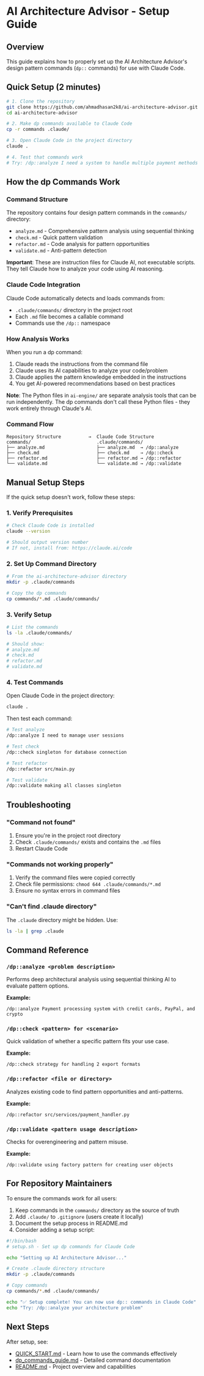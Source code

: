# AI Architecture Advisor - Setup Guide

## Overview

This guide explains how to properly set up the AI Architecture Advisor's design pattern commands (`dp::` commands) for use with Claude Code.

## Quick Setup (2 minutes)

```bash
# 1. Clone the repository
git clone https://github.com/ahmadhasan2k8/ai-architecture-advisor.git
cd ai-architecture-advisor

# 2. Make dp commands available to Claude Code
cp -r commands .claude/

# 3. Open Claude Code in the project directory
claude .

# 4. Test that commands work
# Try: /dp::analyze I need a system to handle multiple payment methods
```

## How the dp Commands Work

### Command Structure
The repository contains four design pattern commands in the `commands/` directory:
- `analyze.md` - Comprehensive pattern analysis using sequential thinking
- `check.md` - Quick pattern validation
- `refactor.md` - Code analysis for pattern opportunities  
- `validate.md` - Anti-pattern detection

**Important**: These are instruction files for Claude AI, not executable scripts. They tell Claude how to analyze your code using AI reasoning.

### Claude Code Integration
Claude Code automatically detects and loads commands from:
- `.claude/commands/` directory in the project root
- Each `.md` file becomes a callable command
- Commands use the `/dp::` namespace

### How Analysis Works
When you run a dp command:
1. Claude reads the instructions from the command file
2. Claude uses its AI capabilities to analyze your code/problem
3. Claude applies the pattern knowledge embedded in the instructions
4. You get AI-powered recommendations based on best practices

**Note**: The Python files in `ai-engine/` are separate analysis tools that can be run independently. The dp commands don't call these Python files - they work entirely through Claude's AI.

### Command Flow
```
Repository Structure          →  Claude Code Structure
commands/                        .claude/commands/
├── analyze.md                   ├── analyze.md  → /dp::analyze
├── check.md                     ├── check.md    → /dp::check
├── refactor.md                  ├── refactor.md → /dp::refactor
└── validate.md                  └── validate.md → /dp::validate
```

## Manual Setup Steps

If the quick setup doesn't work, follow these steps:

### 1. Verify Prerequisites
```bash
# Check Claude Code is installed
claude --version

# Should output version number
# If not, install from: https://claude.ai/code
```

### 2. Set Up Command Directory
```bash
# From the ai-architecture-advisor directory
mkdir -p .claude/commands

# Copy the dp commands
cp commands/*.md .claude/commands/
```

### 3. Verify Setup
```bash
# List the commands
ls -la .claude/commands/

# Should show:
# analyze.md
# check.md
# refactor.md
# validate.md
```

### 4. Test Commands
Open Claude Code in the project directory:
```bash
claude .
```

Then test each command:
```bash
# Test analyze
/dp::analyze I need to manage user sessions

# Test check  
/dp::check singleton for database connection

# Test refactor
/dp::refactor src/main.py

# Test validate
/dp::validate making all classes singleton
```

## Troubleshooting

### "Command not found"
1. Ensure you're in the project root directory
2. Check `.claude/commands/` exists and contains the `.md` files
3. Restart Claude Code

### "Commands not working properly"
1. Verify the command files were copied correctly
2. Check file permissions: `chmod 644 .claude/commands/*.md`
3. Ensure no syntax errors in command files

### "Can't find .claude directory"
The `.claude` directory might be hidden. Use:
```bash
ls -la | grep .claude
```

## Command Reference

### `/dp::analyze <problem description>`
Performs deep architectural analysis using sequential thinking AI to evaluate pattern options.

**Example:**
```
/dp::analyze Payment processing system with credit cards, PayPal, and crypto
```

### `/dp::check <pattern> for <scenario>`
Quick validation of whether a specific pattern fits your use case.

**Example:**
```
/dp::check strategy for handling 2 export formats
```

### `/dp::refactor <file or directory>`
Analyzes existing code to find pattern opportunities and anti-patterns.

**Example:**
```
/dp::refactor src/services/payment_handler.py
```

### `/dp::validate <pattern usage description>`
Checks for overengineering and pattern misuse.

**Example:**
```
/dp::validate using factory pattern for creating user objects
```

## For Repository Maintainers

To ensure the commands work for all users:

1. Keep commands in the `commands/` directory as the source of truth
2. Add `.claude/` to `.gitignore` (users create it locally)
3. Document the setup process in README.md
4. Consider adding a setup script:

```bash
#!/bin/bash
# setup.sh - Set up dp commands for Claude Code

echo "Setting up AI Architecture Advisor..."

# Create .claude directory structure
mkdir -p .claude/commands

# Copy commands
cp commands/*.md .claude/commands/

echo "✅ Setup complete! You can now use dp:: commands in Claude Code"
echo "Try: /dp::analyze your architecture problem"
```

## Next Steps

After setup, see:
- [QUICK_START.md](QUICK_START.md) - Learn how to use the commands effectively
- [dp_commands_guide.md](learning-resources/guides/dp_commands_guide.md) - Detailed command documentation
- [README.md](README.md) - Project overview and capabilities